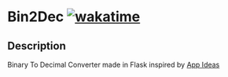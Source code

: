 # Bin2Dec [![wakatime](https://wakatime.com/badge/user/018e18e4-ea39-46c6-b3da-dcbf7a45a702/project/14f1685f-76df-4208-9e9c-baa7046dc457.svg)](https://wakatime.com/badge/user/018e18e4-ea39-46c6-b3da-dcbf7a45a702/project/14f1685f-76df-4208-9e9c-baa7046dc457)
## Description
 Binary To Decimal Converter made in Flask inspired by [App Ideas](https://github.com/florinpop17/app-ideas?tab=readme-ov-file)
 

